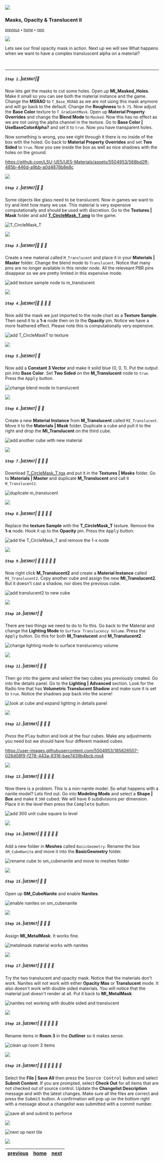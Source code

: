 ![](../images/line3.png)


### Masks, Opacity & Translucent II

<sub>[previous](../masks/README.md#user-content-masks-opacity--translucent) • [home](../README.md#user-content-ue4-intro-to-materials) • [next](../illumination/README.md#user-content-emissive-material)</sub>

![](../images/line3.png)


Lets see our final opacity mask in action.  Next up we will see What happens when we want to have a complex transluscent alpha on a material?

<br>

---


##### `Step 1.`\|`UE5MAT`|:small_blue_diamond:

Now lets get the masks to cut some holes.  Open up **MI_Masked_Holes**.  Make it small so you can see both the material instance and the game. Change the **MSRAO** to `T_Base_MSRAO` as we are not using this mask anymore and will go back to the default.  Change the **Roughness** to `0.75`.  Now adjust the **Base Color** texture to `T_GradientMask`. Open up **Material Property Overrides** and change the **Blend Mode** to `Masked`. Now this has no effect as we are not using the alpha channel in the texture.  Go to **Base Color | UseBaseColorAlpha?** and set it to `true`.  Now you have transparent holes.

Now something is wrong, you see right through it there is no inside of the box with the holed.  Go back to **Material Property Overrides** and set **Two Sided** to `true`.  Now you see inside the box as well as nice shadows with the holes on the ground.  

https://github.com/LSU-UE5/UE5-Materials/assets/5504953/568bd2ff-485b-446d-a9bb-a0d4878b8e8c


![](../images/line2.png)

##### `Step 2.`\|`UE5MAT`|:small_blue_diamond: :small_blue_diamond: 

Some objects like glass need to be translucent.  Now in games we want to try and limit how many we use.  This material is very expensive computationally and should be used with discretion. Go to the **Textures | Mask** folder and add **[T_CircleMask_T.png](../Assets/T_CircleFeathered.png)** to the game.

![T_CircleMask_T](images/tCircleFeather.png)


![](../images/line2.png)

##### `Step 3.`\|`UE5MAT`|:small_blue_diamond: :small_blue_diamond: :small_blue_diamond:

Create a new material called `M_Translucent` and place it in your **Materials | Master** folder. Change the blend mode to `Translucent`.  Notice that many pins are no longer available in this render node.  All the releveant PBR pins disappear so we are pretty limited in this expensive mode.

![add texture sample node to m_translucent](images/mOpacity.png)

![](../images/line2.png)

##### `Step 4.`\|`UE5MAT`|:small_blue_diamond: :small_blue_diamond: :small_blue_diamond: :small_blue_diamond:

Now add the mask we just imported to the node chart as a **Texture Sample**.  Then send it to a **1-x** node then on to the **Opacity** pin.  Notice we have a more feathered effect.  Please note this is computationally very expensive.

![add T_CircleMaskT to texture](images/opacityPins.png)

![](../images/line2.png)

##### `Step 5.`\|`UE5MAT`| :small_orange_diamond:

Now add a **Constant 3 Vector** and make it solid blue (0, 0, 1).  Put the output pin into **Base Color**.  Set **Two Sided** on the **M_Translucent** node to `true`. Press the <kbd>Apply</kbd> button.
    
![change blend mode to translucent](images/twosided.png)

![](../images/line2.png)

##### `Step 6.`\|`UE5MAT`| :small_orange_diamond: :small_blue_diamond:

Create a new **Material Instance** from **M_Translucent** called `MI_Translucent`.  Move it to the **Materials | Mask** folder.  Duplicate a cube and pull it to the right and drop the **MI_Translucent** on the third cube.

![add another cube with new material](images/dupateAndCopy.png)

![](../images/line2.png)

##### `Step 7.`\|`UE5MAT`| :small_orange_diamond: :small_blue_diamond: :small_blue_diamond:

Download [T_CircleMask_T.tga](../Assets/T_CircleMask_T.tga) and put it in the **Textures | Masks** folder. Go to **Materials | Master** and duplicate **M_Translucent** and call it `M_Translucent2`.

![duplicate m_translucent](images/dupeTranslucent.png)

![](../images/line2.png)

##### `Step 8.`\|`UE5MAT`| :small_orange_diamond: :small_blue_diamond: :small_blue_diamond: :small_blue_diamond:

Replace the **texture Sample** with the **T_CircleMask_T** texture.  Remove the **1-x** node.  Hook it up to the **Opacity** pin.  Press the <kbd>Apply</kbd> button.

![add the T_CircleMask_T and remove the 1-x node](images/ReplaceTexture.png)

![](../images/line2.png)

##### `Step 9.`\|`UE5MAT`| :small_orange_diamond: :small_blue_diamond: :small_blue_diamond: :small_blue_diamond: :small_blue_diamond:

Now right click **M_Translucent2** and create a **Material Instance** called `MI_Translucent2`.  Copy another cube and assign the new **MI_Translucent2**. But it doesn't cast a shadow, nor does the previous cube.

![add translucent2 to new cube](images/translucent2.png)

![](../images/line2.png)

##### `Step 10.`\|`UE5MAT`| :large_blue_diamond:

There are two things we need to do to fix this.  Go back to the Material and change the **Lighting Mode** to `Surface Translucency Volume`. Press the <kbd>Apply</kbd> button. Do this for both **M_Translucent** and **M_Translucent2**.

![change lighting mode to surface translucency volume](images/surfaceTranslucent.png)

![](../images/line2.png)

##### `Step 11.`\|`UE5MAT`| :large_blue_diamond: :small_blue_diamond: 

Then go into the game and select the two cubes you previously created. Go into the details panel. Go to the **Lighting | Advanced** section. Look for the Radio line that has **Volumetric Translucent Shadow** and make sure it is set to `true`. Notice the shadows pop back into the scene! 

![look at cube and expand lighting in details panel](images/volumeShadow.png)

![](../images/line2.png)


##### `Step 12.`\|`UE5MAT`| :large_blue_diamond: :small_blue_diamond: :small_blue_diamond: 

*Press* the <kbd>Play</kbd> button and look at the four cubes.  Make any adjustments you need but we should have four different masked cubes.

https://user-images.githubusercontent.com/5504953/185826507-028d08f9-f278-443a-8316-bae7439b4bcb.mp4

![](../images/line2.png)

##### `Step 13.`\|`UE5MAT`| :large_blue_diamond: :small_blue_diamond: :small_blue_diamond:  :small_blue_diamond: 

Now there is a problem. This is a non-nanite model.  So what happens with a nanite model?  Lets find out.  Go into **Modeling Mode** and select a **Shape | Box** and make it `300` cubed.  We will have 6 subdivisions per dimension.  Place it in the level then press the <kbd>Complete</kbd> button.

![add 300 unit cube square to level](images/addAnotherCube.png)

![](../images/line2.png)

##### `Step 14.`\|`UE5MAT`| :large_blue_diamond: :small_blue_diamond: :small_blue_diamond: :small_blue_diamond:  :small_blue_diamond: 

Add a new folder in **Meshes** called `BasicGeometry`. Rename the box `SM_CubeNanite` and move it into the **BasicGeometry** folder.

![rename cube to sm_cubenanite and move to meshes folder](images/sm_cubeNanite.png)

![](../images/line2.png)


##### `Step 15.`\|`UE5MAT`| :large_blue_diamond: :small_orange_diamond: 

Open up **SM_CubeNanite** and enable **Nanites**.

![enable nanites on sm_cubenanite](images/enableNanite.png)

![](../images/line2.png)

##### `Step 16.`\|`UE5MAT`| :large_blue_diamond: :small_orange_diamond:   :small_blue_diamond: 

Assign **MI_MetalMask**.  It works fine.

![metalmask material works with nanites](images/metalMaskWorks.png)

![](../images/line2.png)

##### `Step 17.`\|`UE5MAT`| :large_blue_diamond: :small_orange_diamond: :small_blue_diamond: :small_blue_diamond:

Try the two translucent and opacity mask. Notice that the materials don't work. Nanites will not work with either **Opacity Mas** or **Translucent** mode.  It also doesn't work with double sided materials.  You will notice that the material just doesn't render at all.  Put it back to **MI_MetalMask**.

![nanites not working with double sided and translucent](images/opacitiesNotWorking.png)

![](../images/line2.png)

##### `Step 18.`\|`UE5MAT`| :large_blue_diamond: :small_orange_diamond: :small_blue_diamond: :small_blue_diamond: :small_blue_diamond:

Rename items in **Room 3** in the **Outliner** so it makes sense.

![clean up room 3 items](images/cleanUpDirectory.png)

![](../images/line2.png)

##### `Step 19.`\|`UE5MAT`| :large_blue_diamond: :small_orange_diamond: :small_blue_diamond: :small_blue_diamond: :small_blue_diamond: :small_blue_diamond:

Select the **File | Save All** then press the <kbd>Source Control</kbd> button and select **Submit Content**.  If you are prompted, select **Check Out** for all items that are not checked out of source control. Update the **Changelist Description** message and with the latest changes. Make sure all the files are correct and press the <kbd>Submit</kbd> button. A confirmation will pop up on the bottom right with a message about a changelist was submitted with a commit number.

![save all and submit to perforce](images/submitP4.png)

![](../images/line.png)

<!-- <img src="https://via.placeholder.com/1000x100/45D7CA/000000/?text=Next Up - Illumination"> -->
![next up next tile](images/banner.png)

![](../images/line.png)


| [previous](../masks/README.md#user-content-masks-opacity--translucent)| [home](../README.md#user-content-ue4-intro-to-materials) | [next](../illumination/README.md#user-content-emissive-material)|
|---|---|---|

